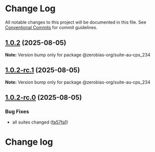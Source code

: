 # Change Log

All notable changes to this project will be documented in this file.
See [Conventional Commits](https://conventionalcommits.org) for commit guidelines.

## [1.0.2](https://github.com/zerobias-org/suite/compare/@zerobias-org/suite-au-cps_234@1.0.2-rc.1...@zerobias-org/suite-au-cps_234@1.0.2) (2025-08-05)

**Note:** Version bump only for package @zerobias-org/suite-au-cps_234





## [1.0.2-rc.1](https://github.com/zerobias-org/suite/compare/@zerobias-org/suite-au-cps_234@1.0.2-rc.0...@zerobias-org/suite-au-cps_234@1.0.2-rc.1) (2025-08-05)

**Note:** Version bump only for package @zerobias-org/suite-au-cps_234





## [1.0.2-rc.0](https://github.com/zerobias-org/suite/compare/@zerobias-org/suite-au-cps_234@1.0.1...@zerobias-org/suite-au-cps_234@1.0.2-rc.0) (2025-08-05)


### Bug Fixes

* all suites changed ([fa57fa1](https://github.com/zerobias-org/suite/commit/fa57fa1af7628003297df46b2d7740fe95bd2666))





# Change log
